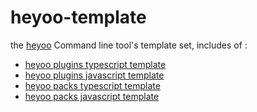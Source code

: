 # heyoo-template

the [heyoo]() Command line tool's template set, includes of :

* [heyoo plugins typescript template](https://github.com/hey-yoo/heyoo-template/tree/plugins-ts-template#readme)
* [heyoo plugins javascript template](https://github.com/hey-yoo/heyoo-template/tree/plugins-js-template#readme)
* [heyoo packs typescript template](https://github.com/hey-yoo/heyoo-template/tree/packs-ts-template#readme)
* [heyoo packs javascript template](https://github.com/hey-yoo/heyoo-template/tree/packs-js-template#readme)


